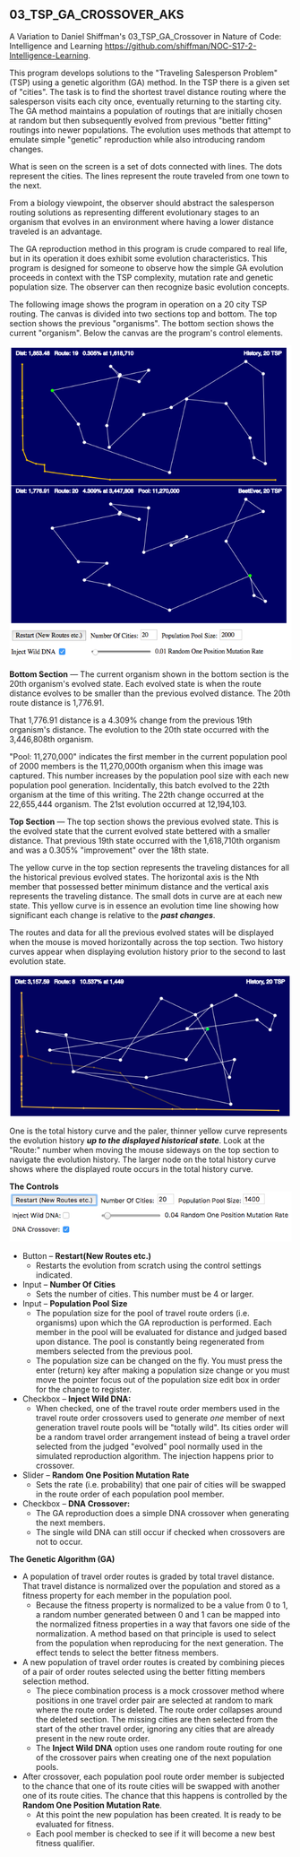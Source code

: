 ## 03_TSP_GA_CROSSOVER_AKS

A Variation to Daniel Shiffman's 03_TSP_GA_Crossover in
Nature of Code: Intelligence and Learning
https://github.com/shiffman/NOC-S17-2-Intelligence-Learning.

This program develops solutions to the "Traveling Salesperson Problem" (TSP) using a genetic algorithm (GA) method. In the TSP there is a given set of "cities". The task is to find the shortest travel distance routing where the salesperson visits each city once, eventually returning to the starting city. The GA method maintains a population of routings that are initially chosen at random but then subsequently evolved from previous "better fitting" routings into newer populations. The evolution uses methods that attempt to emulate simple "genetic" reproduction while also introducing random changes.

What is seen on the screen is a set of dots connected with lines. The dots represent the cities. The lines represent the route traveled from one town to the next.

From a biology viewpoint, the observer should abstract the salesperson routing solutions as representing different evolutionary stages to an organism that evolves in an environment where having a lower distance traveled is an advantage.

The GA reproduction method in this program is crude compared to real life, but in its operation it does exhibit some evolution characteristics. This program is designed for someone to observe how the simple GA evolution proceeds in context with the TSP complexity, mutation rate and genetic population size. The observer can then recognize basic evolution concepts.

The following image shows the program in operation on a 20 city TSP routing. The canvas is divided into two sections top and bottom. The top section shows the previous "organisms". The bottom section shows the current "organism". Below the canvas are the program's control elements.

![ScreenShot](./images/ScreenShot01.png)

**Bottom Section** &mdash; The current organism shown in the bottom section is the 20th organism's evolved state. Each evolved state is when the route distance evolves to be smaller than the previous evolved distance. The 20th route distance is 1,776.91.

That 1,776.91 distance is a 4.309% change from the previous 19th organism's distance. The evolution to the 20th state occurred with the 3,446,808th organism.

"Pool: 11,270,000" indicates the first member in the current population pool of 2000 members is the 11,270,000th organism when this image was captured. This number increases by the population pool size with each new population pool generation. Incidentally, this batch evolved to the 22th organism at the time of this writing. The 22th change occurred at the 22,655,444 organism. The 21st evolution occurred at 12,194,103.

**Top Section** &mdash; The top section shows the previous evolved state. This is the evolved state that the current evolved state bettered with a smaller distance. That previous 19th state occurred with the 1,618,710th organism and was a 0.305% "improvement" over the 18th state.

The yellow curve in the top section represents the traveling distances for all the historical previous evolved states. The horizontal axis is the Nth member that possessed better minimum distance and the vertical axis represents the traveling distance. The small dots in curve are at each new state. This yellow curve is in essence an evolution time line showing how significant each change is relative to the **_past changes_**.

The routes and data for all the previous evolved states will be displayed when the mouse is moved horizontally across the top section. Two history curves appear when displaying evolution history prior to the second to last evolution state.

![ScreenShot](./images/ScreenShot02.png)

One is the total history curve and the paler, thinner yellow curve represents the evolution history **_up to the displayed historical state_**. Look at the "Route:" number when moving the mouse sideways on the top section to navigate the evolution history. The larger node on the total history curve shows where the displayed route occurs in the total history curve.

**The Controls**
![ScreenShot](./images/ScreenShot03.png)
* Button &ndash; **Restart(New Routes etc.)**
  - Restarts the evolution from scratch using the control settings indicated.
* Input &ndash; **Number Of Cities**
  - Sets the number of cities. This number must be 4 or larger.
* Input &ndash; **Population Pool Size**
  - The population size for the pool of travel route orders (i.e. organisms) upon which the GA reproduction is performed. Each member in the pool will be evaluated for distance and judged based upon distance. The pool is constantly being regenerated from members selected from the previous pool.
  - The population size can be changed on the fly. You must press the enter (return) key after making a population size change or you must move the pointer focus out of the population size edit box in order for the change to register.
* Checkbox &ndash; **Inject Wild DNA:**
  - When checked, one of the travel route order members used in the travel route order crossovers used to generate _one_ member of next generation travel route pools will be "totally wild". Its cities order will be a random travel order arrangement instead of being a travel order selected from the judged "evolved" pool normally used in the simulated reproduction algorithm. The injection happens prior to crossover.
* Slider &ndash; **Random One Position Mutation Rate**
  - Sets the rate (i.e. probability) that one pair of cities will be swapped in the route order of each population pool member.
* Checkbox &ndash; **DNA Crossover:**
  - The GA reproduction does a simple DNA crossover when generating the next members.
  - The single wild DNA can still occur if checked when crossovers are not to occur. 

**The Genetic Algorithm (GA)**

* A population of travel order routes is graded by total travel distance. That travel distance is normalized over the population and stored as a fitness property for each member in the population pool.
  * Because the fitness property is normalized to be a value from 0 to 1, a random number generated between 0 and 1 can be mapped into the normalized fitness properties in a way that favors one side of the normalization. A method based on that principle is used to select from the population when reproducing for the next generation. The effect tends to select the better fitness members.
* A new population of travel order routes is created by combining pieces of a pair of order routes selected using the better fitting members selection method.
  * The piece combination process is a mock crossover method where positions in one travel order pair are selected at random to mark where the route order is deleted. The route order collapses around the deleted section. The missing cities are then selected from the start of the other travel order, ignoring any cities that are already present in the new route order.
  * The **Inject Wild DNA** option uses one random route routing for one of the crossover pairs when creating one of the next population pools.
* After crossover, each population pool route order member is subjected to the chance that one of its route cities will be swapped with another one of its route cities. The chance that this happens is controlled by the **Random One Position Mutation Rate**.
    * At this point the new population has been created. It is ready to be evaluated for fitness.
    * Each pool member is checked to see if it will become a new best fitness qualifier.
